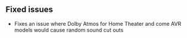## Fixed issues
- Fixes an issue where Dolby Atmos for Home Theater and come AVR models would cause random sound cut outs